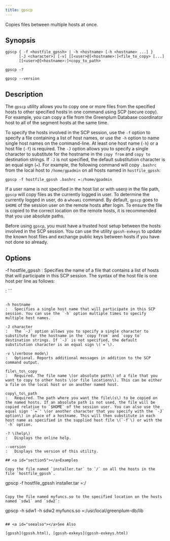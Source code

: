 ```yaml
---
title: gpscp 
---
```


Copies files between multiple hosts at once.

## <a id="section2"></a>Synopsis 

```
gpscp { -f <hostfile_gpssh> | -h <hostname> [-h <hostname> ...] } 
      [-J <character>] [-v] [[<user>@]<hostname>:]<file_to_copy> [...]
      [[<user>@]<hostname>:]<copy_to_path>

gpscp -? 

gpscp --version
```

## <a id="section3"></a>Description 

The `gpscp` utility allows you to copy one or more files from the specified hosts to other specified hosts in one command using SCP \(secure copy\). For example, you can copy a file from the Greenplum Database coordinator host to all of the segment hosts at the same time.

To specify the hosts involved in the SCP session, use the `-f` option to specify a file containing a list of host names, or use the `-h` option to name single host names on the command-line. At least one host name \(`-h`\) or a host file \(`-f`\) is required. The `-J` option allows you to specify a single character to substitute for the hostname in the `copy from` and `copy to` destination strings. If `-J` is not specified, the default substitution character is an equal sign \(`=`\). For example, the following command will copy `.bashrc` from the local host to `/home/gpadmin` on all hosts named in `hostfile_gpssh`:

```
gpscp -f hostfile_gpssh .bashrc =:/home/gpadmin
```

If a user name is not specified in the host list or with user`@` in the file path, `gpscp` will copy files as the currently logged in user. To determine the currently logged in user, do a `whoami` command. By default, `gpscp` goes to `$HOME` of the session user on the remote hosts after login. To ensure the file is copied to the correct location on the remote hosts, it is recommended that you use absolute paths.

Before using `gpscp`, you must have a trusted host setup between the hosts involved in the SCP session. You can use the utility `gpssh-exkeys` to update the known host files and exchange public keys between hosts if you have not done so already.

## <a id="section4"></a>Options 

-f hostfile\_gpssh
:   Specifies the name of a file that contains a list of hosts that will participate in this SCP session. The syntax of the host file is one host per line as follows:

:   ```
<hostname>
```

-h hostname
:   Specifies a single host name that will participate in this SCP session. You can use the `-h` option multiple times to specify multiple host names.

-J character
:   The `-J` option allows you to specify a single character to substitute for the hostname in the `copy from` and `copy to` destination strings. If `-J` is not specified, the default substitution character is an equal sign \(`=`\).

-v \(verbose mode\)
:   Optional. Reports additional messages in addition to the SCP command output.

file\_to\_copy
:   Required. The file name \(or absolute path\) of a file that you want to copy to other hosts \(or file locations\). This can be either a file on the local host or on another named host.

copy\_to\_path
:   Required. The path where you want the file\(s\) to be copied on the named hosts. If an absolute path is not used, the file will be copied relative to `$HOME` of the session user. You can also use the equal sign '`=`' \(or another character that you specify with the `-J` option\) in place of a hostname. This will then substitute in each host name as specified in the supplied host file \(`-f`\) or with the `-h` option.

-? \(help\)
:   Displays the online help.

--version
:   Displays the version of this utility.

## <a id="section5"></a>Examples 

Copy the file named `installer.tar` to `/` on all the hosts in the file `hostfile_gpssh`.

```
gpscp -f hostfile_gpssh installer.tar =:/
```

Copy the file named myfuncs.so to the specified location on the hosts named `sdw1` and `sdw2`:

```
gpscp -h sdw1 -h sdw2 myfuncs.so =:/usr/local/greenplum-db/lib
```

## <a id="seealso"></a>See Also 

[gpssh](gpssh.html), [gpssh-exkeys](gpssh-exkeys.html)

